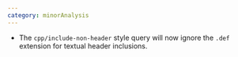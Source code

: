 ```yaml
---
category: minorAnalysis
---
```

* The `cpp/include-non-header` style query will now ignore the `.def` extension for textual header inclusions.
